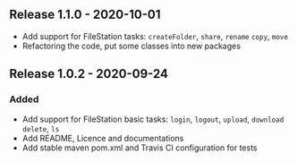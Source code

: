 ## Release 1.1.0 - 2020-10-01
- Add support for FileStation tasks: `createFolder`, `share`, `rename`
   `copy`, `move`
- Refactoring the code, put some classes into new packages
   
## Release 1.0.2 - 2020-09-24
### Added
- Add support for FileStation basic tasks: `login`, `logout`, `upload`, `download`
   `delete`, `ls`
- Add README, Licence and documentations
- Add stable maven pom.xml and Travis CI configuration for tests
